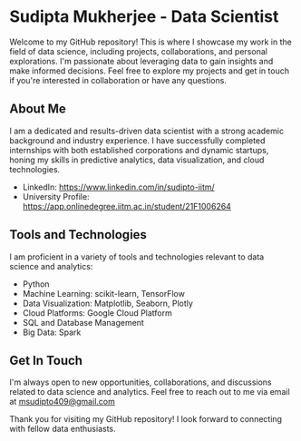 # Sudipta Mukherjee - Data Scientist

Welcome to my GitHub repository! This is where I showcase my work in the field of data science, including projects, collaborations, and personal explorations. I'm passionate about leveraging data to gain insights and make informed decisions. Feel free to explore my projects and get in touch if you're interested in collaboration or have any questions.

## About Me

I am a dedicated and results-driven data scientist with a strong academic background and industry experience. I have successfully completed internships with both established corporations and dynamic startups, honing my skills in predictive analytics, data visualization, and cloud technologies.

- LinkedIn: https://www.linkedin.com/in/sudipto-iitm/
- University Profile: https://app.onlinedegree.iitm.ac.in/student/21F1006264


## Tools and Technologies

I am proficient in a variety of tools and technologies relevant to data science and analytics:

- Python
- Machine Learning: scikit-learn, TensorFlow
- Data Visualization: Matplotlib, Seaborn, Plotly
- Cloud Platforms: Google Cloud Platform
- SQL and Database Management
- Big Data: Spark

## Get In Touch

I'm always open to new opportunities, collaborations, and discussions related to data science and analytics. Feel free to reach out to me via email at msudipto409@gmail.com

Thank you for visiting my GitHub repository! I look forward to connecting with fellow data enthusiasts.



<!---
sudiptoCO/sudiptoCO is a ✨ special ✨ repository because its `README.md` (this file) appears on your GitHub profile.
You can click the Preview link to take a look at your changes.
--->
